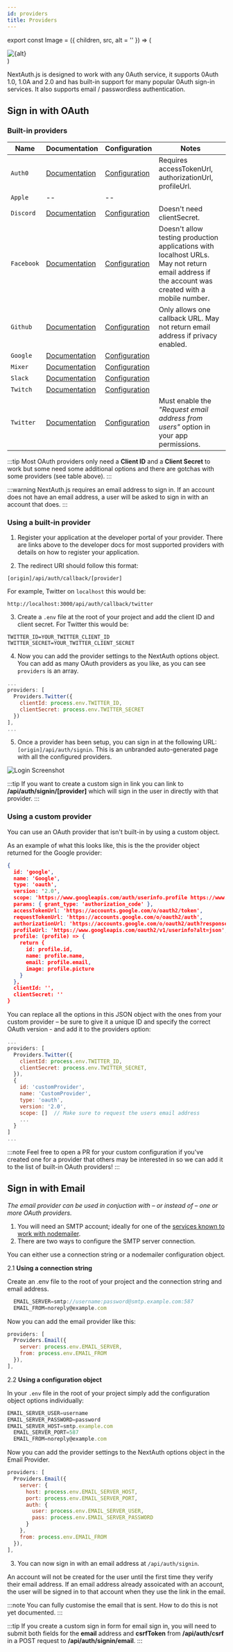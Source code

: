 ```yaml
---
id: providers
title: Providers
---
```


export const Image = ({ children, src, alt = '' }) => ( 
  <div
    style={{
      padding: '0.2rem',
      width: '100%',
      display: 'flex',
      justifyContent: 'center'
    }}>
    <img alt={alt} src={src} />
  </div>
 )

NextAuth.js is designed to work with any 0Auth service, it supports 0Auth 1.0, 1.0A and 2.0 and has built-in support for many popular 0Auth sign-in services. It also supports email / passwordless authentication.

## Sign in with OAuth

### Built-in providers

| Name | Documentation | Configuration | Notes
| --- | --- | --- | --- |
| `Auth0`    | [Documentation](https://auth0.com/docs/api/authentication#authorize-application) | [Configuration](https://manage.auth0.com/dashboard) | Requires accessTokenUrl, authorizationUrl, profileUrl.
| `Apple`    | -- | -- |
| `Discord`  | [Documentation](https://discord.com/developers/docs/topics/oauth2) | [Configuration](https://discord.com/developers/applications) | Doesn't need clientSecret.
| `Facebook` | [Documentation](https://developers.facebook.com/docs/facebook-login/manually-build-a-login-flow/) | [Configuration](https://developers.facebook.com/apps/) | Doesn't allow testing production applications with localhost URLs. May not return email address if the account was created with a mobile number.
| `Github`   | [Documentation](https://developer.github.com/apps/building-oauth-apps/authorizing-oauth-apps/) | [Configuration](https://github.com/settings/apps/) | Only allows one callback URL. May not return email address if privacy enabled.
| `Google`   | [Documentation](https://developers.google.com/identity/protocols/oauth2) | [Configuration](https://console.developers.google.com/apis/credentials) |
| `Mixer`    | [Documentation](https://dev.mixer.com/reference/oauth) | [Configuration](https://mixer.com/lab/oauth) |
| `Slack`    | [Documentation](https://api.slack.com) |[Configuration]( https://api.slack.com/apps) |
| `Twitch`   | [Documentation](https://dev.twitch.tv/docs/authentication) | [Configuration](https://dev.twitch.tv/console/apps) |
| `Twitter`  | [Documentation](https://developer.twitter.com) | [Configuration](https://developer.twitter.com/en/apps) | Must enable the *"Request email address from users"* option in your app permissions.

:::tip
Most OAuth providers only need a **Client ID** and a **Client Secret** to work but some need some additional options and there are gotchas with some providers (see table above).
:::

:::warning
NextAuth.js requires an email address to sign in. If an account does not have an email address, a user will be asked to sign in with an account that does. 
:::

### Using a built-in provider

1. Register your application at the developer portal of your provider. There are links above to the developer docs for most supported providers with details on how to register your application.

2. The redirect URI should follow this format:
  ```
  [origin]/api/auth/callback/[provider]
  ```
  For example, Twitter on `localhost` this would be:
  ```
  http://localhost:3000/api/auth/callback/twitter
  ```
3. Create a `.env` file at the root of your project and add the client ID and client secret. For Twitter this would be:

  ```
  TWITTER_ID=YOUR_TWITTER_CLIENT_ID
  TWITTER_SECRET=YOUR_TWITTER_CLIENT_SECRET
  ```

4. Now you can add the provider settings to the NextAuth options object. You can add as many OAuth providers as you like, as you can see `providers` is an array. 

  ```js title="/pages/api/auth/[...nextauth].js"
  ...
  providers: [
    Providers.Twitter({
      clientId: process.env.TWITTER_ID,
      clientSecret: process.env.TWITTER_SECRET
    })
  ],
  ...
  ```
5. Once a provider has been setup, you can sign in at the following URL: `[origin]/api/auth/signin`. This is an unbranded auto-generated page with all the configured providers.   

<Image src="https://user-images.githubusercontent.com/595695/82076867-5915f380-96d6-11ea-8975-2059ce1c81a7.png" alt="Login Screenshot" />

:::tip
If you want to create a custom sign in link you can link to **/api/auth/signin/[provider]** which will sign in the user in directly with that provider.
:::


### Using a custom provider

You can use an OAuth provider that isn't built-in by using a custom object.

As an example of what this looks like, this is the the provider object returned for the Google provider:

```json
{
  id: 'google',
  name: 'Google',
  type: 'oauth',
  version: '2.0',
  scope: 'https://www.googleapis.com/auth/userinfo.profile https://www.googleapis.com/auth/userinfo.email',
  params: { grant_type: 'authorization_code' },
  accessTokenUrl: 'https://accounts.google.com/o/oauth2/token',
  requestTokenUrl: 'https://accounts.google.com/o/oauth2/auth',
  authorizationUrl: 'https://accounts.google.com/o/oauth2/auth?response_type=code',
  profileUrl: 'https://www.googleapis.com/oauth2/v1/userinfo?alt=json',
  profile: (profile) => {
    return {
      id: profile.id,
      name: profile.name,
      email: profile.email,
      image: profile.picture
    }
  },
  clientId: '',
  clientSecret: ''
}
```
You can replace all the options in this JSON object with the ones from your custom provider – be sure to give it a unique ID and specify the correct OAuth version - and add it to the providers option:

```js title="/pages/api/auth/[...nextauth].js"
...
providers: [
  Providers.Twitter({
    clientId: process.env.TWITTER_ID,
    clientSecret: process.env.TWITTER_SECRET,
  }),
  {
    id: 'customProvider',
    name: 'CustomProvider',
    type: 'oauth',
    version: '2.0',
    scope: []  // Make sure to request the users email address
    ...
  }
]
...
```

:::note
Feel free to open a PR for your custom configuration if you've created one for a provider that others may be interested in so we can add it to the list of built-in OAuth providers!
:::

## Sign in with Email

*The email provider can be used in conjuction with – or instead of – one or more OAuth providers.*

1. You will need an SMTP account; ideally for one of the [services known to work with nodemailer](http://nodemailer.com/smtp/well-known/).
2. There are two ways to configure the SMTP server connection.

  You can either use a connection string or a nodemailer configuration object.

  2.1 **Using a connection string**

  Create an .env file to the root of your project and the connection string and email address.
  ```js title=".env" {1}
	EMAIL_SERVER=smtp://username:password@smtp.example.com:587
	EMAIL_FROM=noreply@example.com
  ```

  Now you can add the email provider like this:

  ```js {3} title="/pages/api/auth/[...nextauth].js"
  providers: [
    Providers.Email({
      server: process.env.EMAIL_SERVER, 
      from: process.env.EMAIL_FROM
    }),
  ],
  ```

  2.2 **Using a configuration object**

  In your `.env` file in the root of your project simply add the configuration object options individually:

  ```js title=".env"
  EMAIL_SERVER_USER=username
  EMAIL_SERVER_PASSWORD=password
  EMAIL_SERVER_HOST=smtp.example.com
	EMAIL_SERVER_PORT=587
	EMAIL_FROM=noreply@example.com
  ```
  Now you can add the provider settings to the NextAuth options object in the Email Provider.

  ```js title="/pages/api/auth/[...nextauth].js"
  providers: [
    Providers.Email({
      server: {
        host: process.env.EMAIL_SERVER_HOST,
        port: process.env.EMAIL_SERVER_PORT,
        auth: {
          user: process.env.EMAIL_SERVER_USER,
          pass: process.env.EMAIL_SERVER_PASSWORD
        }
      },
      from: process.env.EMAIL_FROM
    }),
  ],
  ```
3. You can now sign in with an email address at `/api/auth/signin`.

  An account will not be created for the user until the first time they verify their email address. If an email address already assoicated with an account, the user will be signed in to that account when they use the link in the email.

:::note
You can fully customise the email that is sent. How to do this is not yet documented.
:::

:::tip
If you create a custom sign in form for email sign in, you will need to submit both fields for the **email** address and **csrfToken** from **/api/auth/csrf** in a POST request to **/api/auth/signin/email**.
:::
